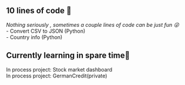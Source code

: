 <h2>10 lines of code 🌴 </h2>
<i> Nothing seriously , sometimes a couple lines of code can be just fun 😜</i> <br>
- Convert CSV to JSON (Python)<br>
- Country info (Python)

<h2>Currently learning in spare time🌸</h2>
In process project: Stock market dashboard<br>
In process project: GermanCredit(private)<br>
